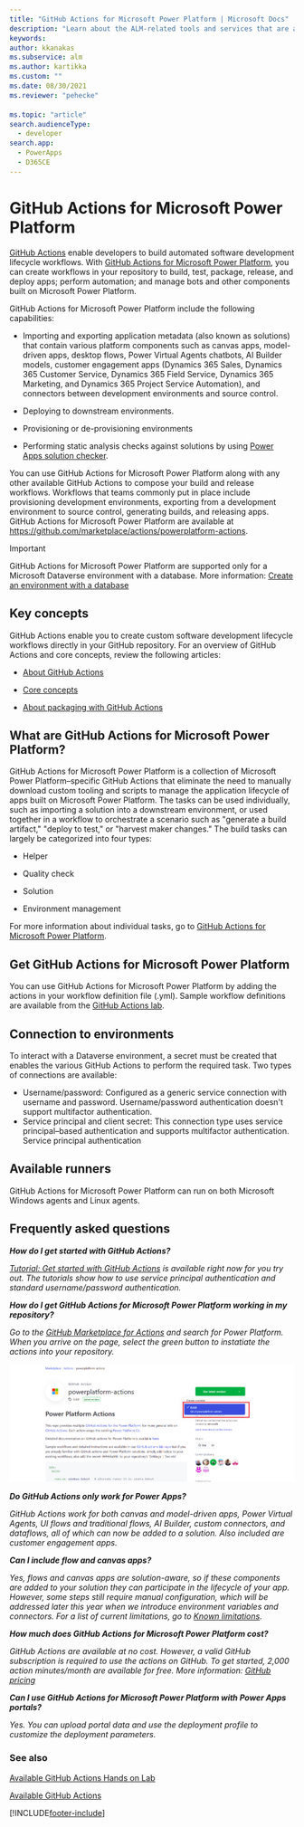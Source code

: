 ```yaml
---
title: "GitHub Actions for Microsoft Power Platform | Microsoft Docs"
description: "Learn about the ALM-related tools and services that are available to developers when using GitHub and Microsoft Power Platform."
keywords: 
author: kkanakas 
ms.subservice: alm
ms.author: kartikka
ms.custom: ""
ms.date: 08/30/2021
ms.reviewer: "pehecke"

ms.topic: "article"
search.audienceType: 
  - developer
search.app: 
  - PowerApps
  - D365CE
---
```


# GitHub Actions for Microsoft Power Platform 

[GitHub Actions](https://help.github.com/articles/about-github-actions) enable developers to build automated software development lifecycle workflows. With [GitHub Actions for Microsoft Power Platform](https://github.com/marketplace/actions/powerplatform-actions), you can create workflows in your repository to build, test, package, release, and deploy apps; perform automation; and manage bots and other components built on Microsoft Power Platform. 

GitHub Actions for Microsoft Power Platform include the following capabilities:

- Importing and exporting application metadata (also known as solutions) that contain various platform components such as canvas apps, model-driven apps, desktop flows, Power Virtual Agents chatbots, AI Builder models, customer engagement apps (Dynamics 365 Sales, Dynamics 365 Customer Service, Dynamics 365 Field Service, Dynamics 365 Marketing, and Dynamics 365 Project Service Automation), and connectors between development environments and source control.

- Deploying to downstream environments.

- Provisioning or de-provisioning environments 

- Performing static analysis checks against solutions by using [Power Apps solution checker](/powerapps/maker/data-platform/use-powerapps-checker).

You can use GitHub Actions for Microsoft Power Platform along with any other available GitHub Actions to compose your build and release workflows. Workflows that teams commonly put in place include provisioning development environments, exporting from a development environment to source control, generating builds, and releasing apps.
GitHub Actions for Microsoft Power Platform are available at <https://github.com/marketplace/actions/powerplatform-actions>.

> [!IMPORTANT]
> GitHub Actions for Microsoft Power Platform are supported only for a Microsoft Dataverse environment with a database. More information: [Create an environment with a database](../admin/create-environment.md#create-an-environment-with-a-database)

## Key concepts

GitHub Actions enable you to create custom software development lifecycle workflows directly in your GitHub repository. For an overview of GitHub Actions and core concepts, review the following articles:

- [About GitHub Actions](https://help.github.com/actions/getting-started-with-github-actions/about-github-actions)

- [Core concepts](https://help.github.com/actions/getting-started-with-github-actions/core-concepts-for-github-actions)

- [About packaging with GitHub Actions](https://help.github.com/en/actions/publishing-packages-with-github-actions/about-packaging-with-github-actions)

## What are GitHub Actions for Microsoft Power Platform?

GitHub Actions for Microsoft Power Platform is a collection of Microsoft Power Platform&ndash;specific GitHub Actions that eliminate the need to manually download custom tooling and scripts to manage the application lifecycle of apps built on Microsoft Power Platform. The tasks can be used individually, such as importing a solution into a
downstream environment, or used together in a workflow to orchestrate a scenario such as "generate a build artifact," "deploy to test," or "harvest maker changes." The build tasks can largely be categorized into four types:

- Helper

- Quality check

- Solution

- Environment management

For more information about individual tasks, go to [GitHub Actions for Microsoft Power Platform](devops-github-available-actions.md).

## Get GitHub Actions for Microsoft Power Platform

You can use GitHub Actions for Microsoft Power Platform by adding the actions in your workflow definition file (.yml). Sample workflow definitions are available 
from the [GitHub Actions lab](https://github.com/microsoft/powerplatform-actions-lab).

## Connection to environments

To interact with a Dataverse environment, a secret must be created that enables the various GitHub Actions to perform the required task. Two types of connections are available:

- Username/password: Configured as a generic service connection with username and password. Username/password authentication doesn't support multifactor authentication.
- Service principal and client secret: This connection type uses service principal&ndash;based authentication and supports multifactor authentication. Service principal authentication

## Available runners

GitHub Actions for Microsoft Power Platform can run on both Microsoft Windows agents and Linux agents. 

## Frequently asked questions

***How do I get started with GitHub Actions?***

*[Tutorial: Get started with GitHub Actions](./tutorials/github-actions-start.md) is available right now for you try out. The tutorials show how to use service principal authentication and standard username/password authentication.*

***How do I get GitHub Actions for Microsoft Power Platform working in my repository?***

*Go to the [GitHub Marketplace for Actions](https://github.com/marketplace/actions/powerplatform-actions) and search for Power Platform. When you arrive on the page, select the green button to instatiate the actions into your repository.*

![GitHub Actions Install](media/github-actions-tutorial/GHActionsinstall.png "GitHub Actions Install")

***Do GitHub Actions only work for Power Apps?***

*GitHub Actions work for both canvas and model-driven apps, Power Virtual Agents, UI flows and traditional flows, AI Builder, custom connectors, and dataflows, all of which can now be added to a solution. Also included are customer engagement apps.*

***Can I include flow and canvas apps?***

*Yes, flows and canvas apps are solution-aware, so if these components are added to your solution they can participate in the lifecycle of your app. However, some steps still require manual configuration, which will be addressed later this year when we introduce environment variables and connectors. For a list of current limitations, go to [Known limitations](/powerapps/maker/common-data-service/use-solution-explorer#known-limitations).*

***How much does GitHub Actions for Microsoft Power Platform cost?***

*GitHub Actions are available at no cost. However, a valid GitHub subscription is required to use the actions on GitHub. To get started, 2,000 action minutes/month are available for free. More information: [GitHub pricing](https://github.com/pricing/)*

***Can I use GitHub Actions for Microsoft Power Platform with Power Apps portals?***

*Yes. You can upload portal data and use the deployment profile to customize the deployment parameters.*

### See also

[Available GitHub Actions Hands on Lab](https://github.com/microsoft/powerplatform-actions-lab)


[Available GitHub Actions](devops-github-available-actions.md)


[!INCLUDE[footer-include](../includes/footer-banner.md)]
